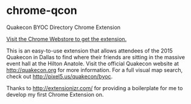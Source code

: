# chrome-qcon
Quakecon BYOC Directory Chrome Extension

[Visit the Chrome Webstore to get the extension.](https://chrome.google.com/webstore/detail/quakecon-byoc-directory/eknjlephjicjlipaepdoilgemgfdanpo?hl=en-US&gl=US&authuser=1)

This is an easy-to-use extension that allows attendees of the 2015 Quakecon in Dallas to find where their friends are sitting in the massive event hall at the Hilton Anatole. Visit the official Quakecon website at http://quakecon.org for more information. For a full visual map search, check out http://pixel5.us/quakecon/byoc.

Thanks to http://extensionizr.com/ for providing a boilerplate for me to develop my first Chrome Extension on.
